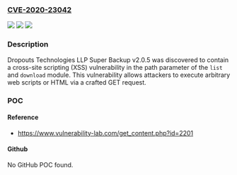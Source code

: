 ### [CVE-2020-23042](https://cve.mitre.org/cgi-bin/cvename.cgi?name=CVE-2020-23042)
![](https://img.shields.io/static/v1?label=Product&message=n%2Fa&color=blue)
![](https://img.shields.io/static/v1?label=Version&message=n%2Fa&color=blue)
![](https://img.shields.io/static/v1?label=Vulnerability&message=n%2Fa&color=brighgreen)

### Description

Dropouts Technologies LLP Super Backup v2.0.5 was discovered to contain a cross-site scripting (XSS) vulnerability in the path parameter of the `list` and `download` module. This vulnerability allows attackers to execute arbitrary web scripts or HTML via a crafted GET request.

### POC

#### Reference
- https://www.vulnerability-lab.com/get_content.php?id=2201

#### Github
No GitHub POC found.

